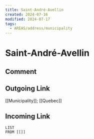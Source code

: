 ```yaml
---
title: Saint-André-Avellin
created: 2024-07-16
modified: 2024-07-17
tags:
  - AREAS/address/municipality
---
```

# Saint-André-Avellin
## Comment

## Outgoing Link
[[Municipality]]; [[Quebec]]

## Incoming Link
```dataview
LIST
FROM [[]]
```
